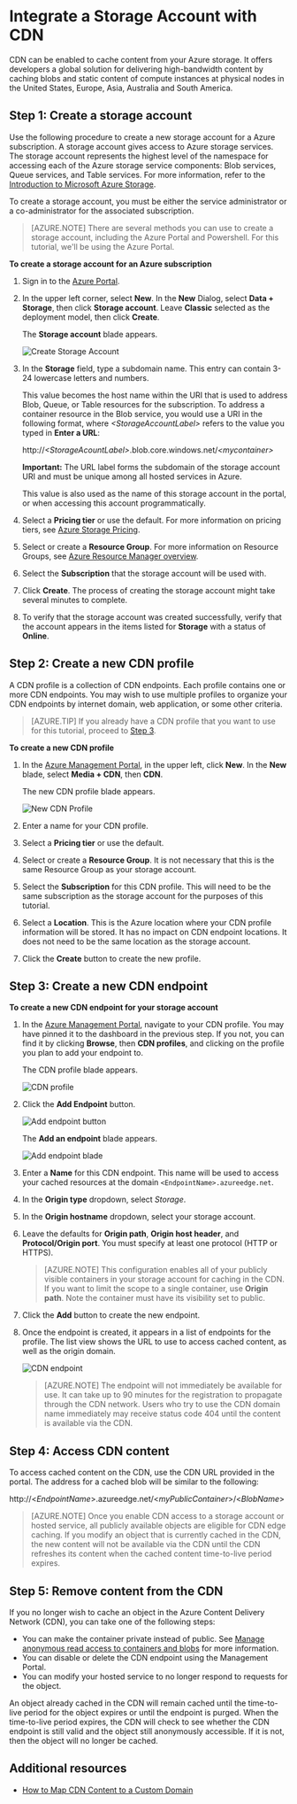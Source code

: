 <properties 
    pageTitle="How to use CDN | Microsoft Azure" 
    description="Learn how to use the Azure Content Delivery Network (CDN) to deliver high-bandwidth content by caching blobs and static content." 
    services="cdn" 
    documentationCenter=".net" 
    authors="camsoper" 
    manager="dwrede" 
    editor=""/>

<tags 
    ms.service="cdn" 
    ms.workload="tbd" 
    ms.tgt_pltfrm="na" 
    ms.devlang="na" 
    ms.topic="article" 
    ms.date="12/02/2015" 
    ms.author="casoper"/>


# Integrate a Storage Account with CDN

CDN can be enabled to cache content from your Azure storage. It offers developers a global solution for delivering high-bandwidth content by caching blobs and static content of compute instances at physical nodes in the United States, Europe, Asia, Australia and South America.


## Step 1: Create a storage account

Use the following procedure to create a new storage account for a
Azure subscription. A storage account gives access to 
Azure storage services. The storage account represents the highest level
of the namespace for accessing each of the Azure storage service
components: Blob services, Queue services, and Table services. For more information, refer to the [Introduction to Microsoft Azure Storage](../storage-introduction.md).

To create a storage account, you must be either the service
administrator or a co-administrator for the associated subscription.

> [AZURE.NOTE] There are several methods you can use to create a storage account, including the Azure Portal and Powershell.  For this tutorial, we'll be using the Azure Portal.  

**To create a storage account for an Azure subscription**

1.  Sign in to the [Azure Portal](https://portal.azure.com).
2.  In the upper left corner, select **New**. In the **New** Dialog, select **Data  + Storage**, then click **Storage account**. Leave **Classic** selected as the deployment model, then click **Create**.

    The **Storage account** blade appears.

    ![Create Storage Account][create-new-storage-account]

4. In the **Storage** field, type a subdomain name. This entry can contain 3-24 lowercase letters and numbers.

    This value becomes the host name within the URI that is used to
    address Blob, Queue, or Table resources for the subscription. To
    address a container resource in the Blob service, you would use a
    URI in the following format, where *&lt;StorageAccountLabel&gt;* refers
    to the value you typed in **Enter a URL**:

    http://*&lt;StorageAcountLabel&gt;*.blob.core.windows.net/*&lt;mycontainer&gt;*

    **Important:** The URL label forms the subdomain of the storage
    account URI and must be unique among all hosted services in 
    Azure.

    This value is also used as the name of this storage account in the portal, or when accessing this account programmatically.

5.  Select a **Pricing tier** or use the default.  For more information on pricing tiers, see [Azure Storage Pricing](../../pricing/details/storage).

6.  Select or create a **Resource Group**.  For more information on Resource Groups, see [Azure Resource Manager overview](resource-group-overview/#resource-groups). 

7. Select the **Subscription** that the storage account will be used with.

8.  Click **Create**. The process of creating the storage account might take several minutes to complete.

9.  To verify that the storage account was created successfully, verify that the account appears in the items listed for **Storage** with a status of **Online**.


## Step 2: Create a new CDN profile

A CDN profile is a collection of CDN endpoints.  Each profile contains one or more CDN endpoints.  You may wish to use multiple profiles to organize your CDN endpoints by internet domain, web application, or some other criteria.

> [AZURE.TIP] If you already have a CDN profile that you want to use for this tutorial, proceed to [Step 3](#step-3-create-a-new-cdn-endpoint).

**To create a new CDN profile**

1. In the [Azure Management Portal](https://portal.azure.com), in the upper left, click **New**.  In the **New** blade, select **Media + CDN**, then **CDN**.

    The new CDN profile blade appears.
    
    ![New CDN Profile][new-cdn-profile]

2. Enter a name for your CDN profile. 

3. Select a **Pricing tier** or use the default.

4. Select or create a **Resource Group**.  It is not necessary that this is the same Resource Group as your storage account.

5. Select the **Subscription** for this CDN profile.  This will need to be the same subscription as the storage account for the purposes of this tutorial.

6. Select a **Location**.  This is the Azure location where your CDN profile information will be stored.  It has no impact on CDN endpoint locations.  It does not need to be the same location as the storage account.

7. Click the **Create** button to create the new profile.

## Step 3: Create a new CDN endpoint

**To create a new CDN endpoint for your storage account**

1. In the [Azure Management Portal](https://portal.azure.com), navigate to your CDN profile.  You may have pinned it to the dashboard in the previous step.  If you not, you can find it by clicking **Browse**, then **CDN profiles**, and clicking on the profile you plan to add your endpoint to.

    The CDN profile blade appears.
    
    ![CDN profile][cdn-profile-settings]
    
2. Click the **Add Endpoint** button.

    ![Add endpoint button][cdn-new-endpoint-button]

    The **Add an endpoint** blade appears.
    
    ![Add endpoint blade][cdn-add-endpoint]

3. Enter a **Name** for this CDN endpoint.  This name will be used to access your cached resources at the domain `<EndpointName>.azureedge.net`.

4. In the **Origin type** dropdown, select *Storage*.  

5. In the **Origin hostname** dropdown, select your storage account.

6. Leave the defaults for **Origin path**, **Origin host header**, and **Protocol/Origin port**.  You must specify at least one protocol (HTTP or HTTPS). 

    > [AZURE.NOTE] This configuration enables all of your publicly visible containers in your storage account for caching in the CDN.  If you want to limit the scope to a single container, use **Origin path**.  Note the container must have its visibility set to public.

7. Click the **Add** button to create the new endpoint.

8. Once the endpoint is created, it appears in a list of endpoints for the profile. The list view shows the URL to use to access cached content, as well as the origin domain.

    ![CDN endpoint][cdn-endpoint-success]

    > [AZURE.NOTE] The endpoint will not immediately be available for use.  It can take up to 90 minutes for the registration to propagate through the CDN network. Users who try to use the CDN domain name immediately may receive status code 404 until the content is available via the CDN.


## Step 4: Access CDN content

To access cached content on the CDN, use the CDN URL provided in the portal. The address for a cached blob will be similar to the following:

http://<*EndpointName*\>.azureedge.net/<*myPublicContainer*\>/<*BlobName*\>

> [AZURE.NOTE] Once you enable CDN access to a storage account or hosted service, all publicly available objects are eligible for CDN edge caching. If you modify an object that is currently cached in the CDN, the new content will not be available via the CDN until the CDN refreshes its content when the cached content time-to-live period expires.

## Step 5: Remove content from the CDN

If you no longer wish to cache an object in the Azure Content
Delivery Network (CDN), you can take one of the following steps:

-   You can make the container private instead of public. See [Manage anonymous read access to containers and blobs](../storage-manage-access-to-resources/) for more information.
-   You can disable or delete the CDN endpoint using the Management Portal.
-   You can modify your hosted service to no longer respond to requests for the object.

An object already cached in the CDN will remain cached until the time-to-live period for the object expires or until the endpoint is purged. When the time-to-live period expires, the CDN will check to see whether the CDN endpoint is still valid and the object still anonymously accessible. If it is not, then the object will no longer be cached.


## Additional resources

-   [How to Map CDN Content to a Custom Domain](cdn-map-content-to-custom-domain.md)

[create-new-storage-account]: ./media/cdn-create-a-storage-account-with-cdn/CDN_CreateNewStorageAcct.png

[new-cdn-profile]: ./media/cdn-create-a-storage-account-with-cdn/cdn-new-profile.png
[cdn-profile-settings]: ./media/cdn-create-a-storage-account-with-cdn/cdn-profile-settings.png
[cdn-new-endpoint-button]: ./media/cdn-create-a-storage-account-with-cdn/cdn-new-endpoint-button.png
[cdn-add-endpoint]: ./media/cdn-create-a-storage-account-with-cdn/cdn-add-endpoint.png
[cdn-endpoint-success]: ./media/cdn-create-a-storage-account-with-cdn/cdn-endpoint-success.png


